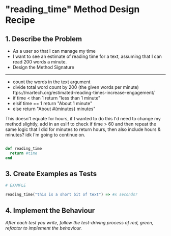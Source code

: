 # "reading_time" Method Design Recipe

## 1. Describe the Problem

 * As a user so that I can manage my time
 * I want to see an estimate of reading time for a text, assuming that I can read 200 words a minute.
 * Design the Method Signature


---

* count the words in the text argument 
* divide total word count by 200 (the given words per minute) ttps://martech.org/estimated-reading-times-increase-engagement/
* if time < than 1 return "less than 1 minute"
* elsif time == 1 return "About 1 minute"
* else return "About #{minutes} minutes"

This doesn't equate for hours, if I wanted to do this I'd need to change my method slightly, add in an eslif to check if time > 60 and then repeat the same logic that I did for minutes to return hours, then also include hours & minutes? idk I'm going to continue on. 


```ruby

def reading_time  
  return #time 
end

```

## 3. Create Examples as Tests

```ruby
# EXAMPLE

reading_time("this is a short bit of text") => #x seconds?

```

## 4. Implement the Behaviour

_After each test you write, follow the test-driving process of red, green, refactor to implement the behaviour._

